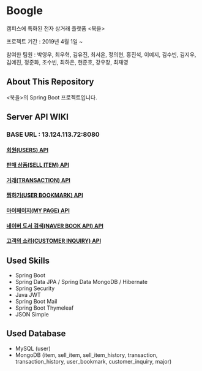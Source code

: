 # Boogle

캠퍼스에 특화된 전자 상거래 플랫폼 <북을>

프로젝트 기간 : 2019년 4월 1일 ~

참여한 팀원 : 박영우, 최우혁, 김유진, 최서온, 정의현, 홍진석, 이예지, 김수빈, 김지우, 김예진, 정준화, 조수빈, 최하은, 현준호, 강우창, 최재영

## About This Repository

<북을>의 Spring Boot 프로젝트입니다.

## Server API WIKI

### BASE URL : 13.124.113.72:8080

#### [회원(USERS) API](https://github.com/ywoo21/Boogle-Server/wiki/회원(USERS)-API)
#### [판매 상품(SELL ITEM) API](https://github.com/ywoo21/Boogle-Server/wiki/%ED%8C%90%EB%A7%A4-%EC%83%81%ED%92%88-(SELL-ITEM))
#### [거래(TRANSACTION) API](https://github.com/ywoo21/Boogle-Server/wiki/%EA%B1%B0%EB%9E%98(TRANSACTION))
#### [찜하기(USER BOOKMARK) API](https://github.com/ywoo21/Boogle-Server/wiki/%EC%B0%9C%ED%95%98%EA%B8%B0(UserBookmark))
#### [마이페이지(MY PAGE) API](https://github.com/ywoo21/Boogle-Server/wiki/%EB%A7%88%EC%9D%B4%ED%8E%98%EC%9D%B4%EC%A7%80(MY-PAGE)-API)
#### [네이버 도서 검색(NAVER BOOK API) API]()
#### [고객의 소리(CUSTOMER INQUIRY) API](https://github.com/ywoo21/Boogle-Server/wiki/%EA%B3%A0%EA%B0%9D%EC%9D%98-%EC%86%8C%EB%A6%AC(Customer-Inquiry)-API)

## Used Skills

- Spring Boot
- Spring Data JPA / Spring Data MongoDB / Hibernate
- Spring Security
- Java JWT
- Spring Boot Mail
- Spring Boot Thymeleaf
- JSON Simple

## Used Database

- MySQL (user)
- MongoDB (item, sell_item, sell_item_history, transaction, transaction_history, user_bookmark, customer_inquiry, major) 
